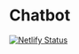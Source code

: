 # Chatbot

[![Netlify Status](https://api.netlify.com/api/v1/badges/9cba7899-cda7-4389-b1ae-9d248504983f/deploy-status)](https://app.netlify.com/sites/iridescent-chaja-55bf69/deploys)
